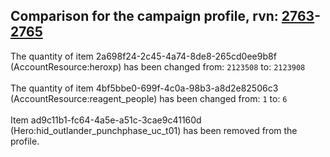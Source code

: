 ## Comparison for the campaign profile, rvn: [2763](https://github.com/PRO100KatYT/FortniteProfileRevisions/tree/main/profiles/campaign/2763%20campaign.json)-[2765](https://github.com/PRO100KatYT/FortniteProfileRevisions/tree/main/profiles/campaign/2765%20campaign.json)

The quantity of item 2a698f24-2c45-4a74-8de8-265cd0ee9b8f (AccountResource:heroxp) has been changed from: `2123508` to: `2123908`
<br><br>
The quantity of item 4bf5bbe0-699f-4c0a-98b3-a8d2e82506c3 (AccountResource:reagent_people) has been changed from: `1` to: `6`
<br><br>
Item ad9c11b1-fc64-4a5e-a51c-3cae9c41160d (Hero:hid_outlander_punchphase_uc_t01) has been removed from the profile.
<br><br>
